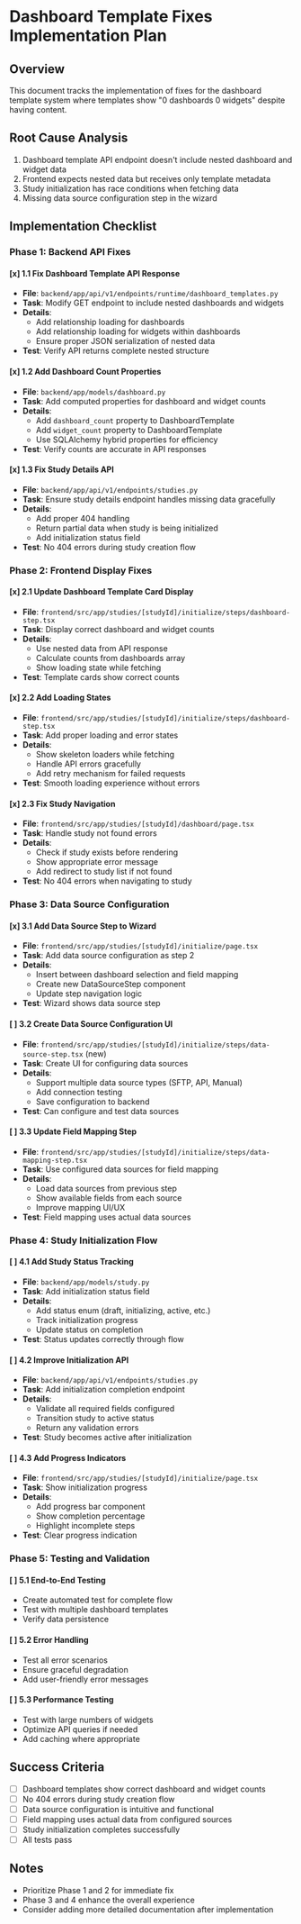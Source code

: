 # Dashboard Template Fixes Implementation Plan

## Overview
This document tracks the implementation of fixes for the dashboard template system where templates show "0 dashboards 0 widgets" despite having content.

## Root Cause Analysis
1. Dashboard template API endpoint doesn't include nested dashboard and widget data
2. Frontend expects nested data but receives only template metadata
3. Study initialization has race conditions when fetching data
4. Missing data source configuration step in the wizard

## Implementation Checklist

### Phase 1: Backend API Fixes

#### [x] 1.1 Fix Dashboard Template API Response
- **File**: `backend/app/api/v1/endpoints/runtime/dashboard_templates.py`
- **Task**: Modify GET endpoint to include nested dashboards and widgets
- **Details**:
  - Add relationship loading for dashboards
  - Add relationship loading for widgets within dashboards
  - Ensure proper JSON serialization of nested data
- **Test**: Verify API returns complete nested structure

#### [x] 1.2 Add Dashboard Count Properties
- **File**: `backend/app/models/dashboard.py`
- **Task**: Add computed properties for dashboard and widget counts
- **Details**:
  - Add `dashboard_count` property to DashboardTemplate
  - Add `widget_count` property to DashboardTemplate
  - Use SQLAlchemy hybrid properties for efficiency
- **Test**: Verify counts are accurate in API responses

#### [x] 1.3 Fix Study Details API
- **File**: `backend/app/api/v1/endpoints/studies.py`
- **Task**: Ensure study details endpoint handles missing data gracefully
- **Details**:
  - Add proper 404 handling
  - Return partial data when study is being initialized
  - Add initialization status field
- **Test**: No 404 errors during study creation flow

### Phase 2: Frontend Display Fixes

#### [x] 2.1 Update Dashboard Template Card Display
- **File**: `frontend/src/app/studies/[studyId]/initialize/steps/dashboard-step.tsx`
- **Task**: Display correct dashboard and widget counts
- **Details**:
  - Use nested data from API response
  - Calculate counts from dashboards array
  - Show loading state while fetching
- **Test**: Template cards show correct counts

#### [x] 2.2 Add Loading States
- **File**: `frontend/src/app/studies/[studyId]/initialize/steps/dashboard-step.tsx`
- **Task**: Add proper loading and error states
- **Details**:
  - Show skeleton loaders while fetching
  - Handle API errors gracefully
  - Add retry mechanism for failed requests
- **Test**: Smooth loading experience without errors

#### [x] 2.3 Fix Study Navigation
- **File**: `frontend/src/app/studies/[studyId]/dashboard/page.tsx`
- **Task**: Handle study not found errors
- **Details**:
  - Check if study exists before rendering
  - Show appropriate error message
  - Add redirect to study list if not found
- **Test**: No 404 errors when navigating to study

### Phase 3: Data Source Configuration

#### [x] 3.1 Add Data Source Step to Wizard
- **File**: `frontend/src/app/studies/[studyId]/initialize/page.tsx`
- **Task**: Add data source configuration as step 2
- **Details**:
  - Insert between dashboard selection and field mapping
  - Create new DataSourceStep component
  - Update step navigation logic
- **Test**: Wizard shows data source step

#### [ ] 3.2 Create Data Source Configuration UI
- **File**: `frontend/src/app/studies/[studyId]/initialize/steps/data-source-step.tsx` (new)
- **Task**: Create UI for configuring data sources
- **Details**:
  - Support multiple data source types (SFTP, API, Manual)
  - Add connection testing
  - Save configuration to backend
- **Test**: Can configure and test data sources

#### [ ] 3.3 Update Field Mapping Step
- **File**: `frontend/src/app/studies/[studyId]/initialize/steps/data-mapping-step.tsx`
- **Task**: Use configured data sources for field mapping
- **Details**:
  - Load data sources from previous step
  - Show available fields from each source
  - Improve mapping UI/UX
- **Test**: Field mapping uses actual data sources

### Phase 4: Study Initialization Flow

#### [ ] 4.1 Add Study Status Tracking
- **File**: `backend/app/models/study.py`
- **Task**: Add initialization status field
- **Details**:
  - Add status enum (draft, initializing, active, etc.)
  - Track initialization progress
  - Update status on completion
- **Test**: Status updates correctly through flow

#### [ ] 4.2 Improve Initialization API
- **File**: `backend/app/api/v1/endpoints/studies.py`
- **Task**: Add initialization completion endpoint
- **Details**:
  - Validate all required fields configured
  - Transition study to active status
  - Return any validation errors
- **Test**: Study becomes active after initialization

#### [ ] 4.3 Add Progress Indicators
- **File**: `frontend/src/app/studies/[studyId]/initialize/page.tsx`
- **Task**: Show initialization progress
- **Details**:
  - Add progress bar component
  - Show completion percentage
  - Highlight incomplete steps
- **Test**: Clear progress indication

### Phase 5: Testing and Validation

#### [ ] 5.1 End-to-End Testing
- Create automated test for complete flow
- Test with multiple dashboard templates
- Verify data persistence

#### [ ] 5.2 Error Handling
- Test all error scenarios
- Ensure graceful degradation
- Add user-friendly error messages

#### [ ] 5.3 Performance Testing
- Test with large numbers of widgets
- Optimize API queries if needed
- Add caching where appropriate

## Success Criteria
- [ ] Dashboard templates show correct dashboard and widget counts
- [ ] No 404 errors during study creation flow
- [ ] Data source configuration is intuitive and functional
- [ ] Field mapping uses actual data from configured sources
- [ ] Study initialization completes successfully
- [ ] All tests pass

## Notes
- Prioritize Phase 1 and 2 for immediate fix
- Phase 3 and 4 enhance the overall experience
- Consider adding more detailed documentation after implementation